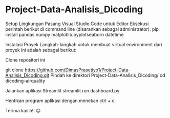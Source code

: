 # Project-Data-Analisis_Dicoding

Setup Lingkungan
Pasang Visual Studio Code untuk Editor
Eksekusi perintah berikut di command line (disarankan sebagai administrator):
pip install pandas numpy matplotlib.pyplotseaborn datetime

Instalasi Proyek
Langkah-langkah untuk membuat virtual environment dari proyek ini adalah sebagai berikut:

Clone repositori ini

git clone https://github.com/DimasPrasetiyo1/Project-Data-Analisis_Dicoding.git
Pindah ke direktori Project-Data-Analisis_Dicoding/
cd dicoding-airquality

Jalankan aplikasi Streamlit
streamlit run dashboard.py

Hentikan program aplikasi dengan menekan ctrl + c.

Terima kasih!! 😊
